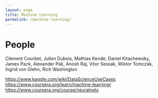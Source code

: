 ```yaml
---
layout: page
title: Machine Learning
permalink: /machine-learning/
---
```


# People

Clément Courbet, Julien Dubois, Mathias Kende, Daniel Kitachewsky, James Pack, Alexander Pak, Anosh Raj, Vitor Sessak, Wiktor Tomczak, Ingrid von Glehn, Rich Washington

https://www.kaggle.com/wiki/DataScienceUseCases
https://www.coursera.org/learn/machine-learning/
https://www.coursera.org/course/neuralnets